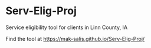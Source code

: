 # Serv-Elig-Proj
Service eligibility tool for clients in Linn County, IA

Find the tool at https://mak-salis.github.io/Serv-Elig-Proj/
